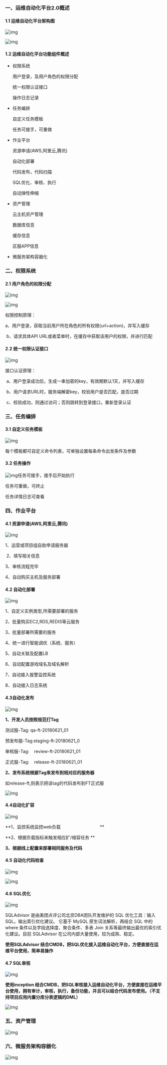 ### 一、运维自动化平台2.0概述

#### 1.1 运维自动化平台架构图

![img](images/01.png)

![img](./images/02.png)


#### 1.2 运维自动化平台功能组件概述

- 权限系统

  用户登录，及用户角色的权限分配

  统一权限认证接口

  操作日志记录


- 任务编排

  自定义任务模板

  任务可接手，可重做


- 作业平台

  资源申请(AWS,阿里云,腾讯)

  自动化部署

  代码发布，代码扫描

  SQL优化、审核、执行

  自动弹性伸缩
  

- 资产管理

  云主机资产管理

  数据库信息

  缓存信息

  区服APP信息

  
- 微服务架构容器化


### 二、权限系统

#### 2.1 用户角色的权限分配

![img](../images/03.png)

![img](../images/04.png)

权限控制原理：

​     a、用户登录，获取当前用户所在角色的所有权限(url+action)，并写入缓存

​	  b、请求具体API URL或者菜单时，在缓存中获取该用户的权限，并进行匹配


#### 2.2 统一权限认证接口

![img](../images/05.png)

接口认证原理：

​	a、用户登录成功后，生成一串加密的key，有效期默认1天，并写入缓存

​	b、用户请求URL时，服务端解密key，校验用户是否匹配，是否过期

​	c、校验成功，则通过访问；否则跳转到登录接口，重新登录认证


###  三、任务编排

#### 3.1 自定义任务模板

![img](../images/06.png)

每个模板都可自定义命令列表，可单独设置每条命令出发条件及参数


#### 3.2 任务操作

![img](../images/07.png)任务可接手，接手后开始执行

任务可重做，可终止

任务详情日志可查看


### 四、作业平台

#### 4.1 资源申请(AWS,阿里云,腾讯)

![img](../images/08.png)

1、运营或项目组自助申请服务器                      

 2、填写相关信息                                               

3、审核流程完毕                                               

4、自动购买主机及服务部署


#### 4.2 自动化部署

![img](../images/09.png)

1、自定义实例类型,所需要部署的服务

2、批量购买EC2,RDS,REDIS等云服务

3、批量部署所需要的服务

4、统一进行智能调优（系统、服务）

5、自动关联及配置LB   

6、自动配置游戏域名及域名解析

7、自动接入报警监控系统

8、自动接入日志系统


#### 4.3自动化发布

![img](../images/10.png)

**1、开发人员按照规范打Tag**

测试服-Tag:  qa-ft-20180621_01

预发布服-Tag:staging-ft-20180621_0

审核服-Tag:    review-ft-20180621_01

正式服-Tag:    release-ft-20180621_01

**2、发布系统根据Tag来发布到相对应的服务器**

   如release-ft,则表示把该tag的代码发布到FT正式服

![img](../images/11.png)


#### 4.4自动化扩容

![img](../images/12.png)

**1、监控系统监控web负载                                 **

**2、根据负载指标来触发相应扩/缩容任务          **

**3、根据线上配置来部署相同服务及代码**


#### 4.5 自动化代码检查

![img](../images/13.png)

![img](../images/14.png)


#### 4.6 SQL优化

![img](../images/15.png)

SQLAdvisor 是由美团点评公司北京DBA团队开发维护的 SQL 优化工具：输入SQL，输出索引优化建议。 它基于 MySQL 原生词法解析，再结合 SQL 中的 where 条件以及字段选择度、聚合条件、多表 Join 关系等最终输出最优的索引优化建议。目前 SQLAdvisor 在公司内部大量使用，较为成熟、稳定。

**使用SQLAdvisor 结合CMDB，把SQL优化接入运维自动化平台，方便直接在运维平台使用，简单易操作**


#### 4.7 SQL审核

![img](images/16.png)

**使用inception 结合CMDB，把SQL审核接入运维自动化平台，方便直接在运维平台使用，拥有审计，审核，执行，备份功能，并且可以结合代码发布使用。（不支持项目应用内置分库分表逻辑的DML）**

![img](images/17.png)

### 五、资产管理

![img](images/18.png)


### 六、微服务架构容器化

![img](images/19.png)
